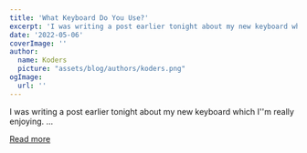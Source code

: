 ```yaml
---
title: 'What Keyboard Do You Use?'
excerpt: 'I was writing a post earlier tonight about my new keyboard which I''m really enjoying.                ...'
date: '2022-05-06'
coverImage: ''
author:
  name: Koders
  picture: "assets/blog/authors/koders.png"
ogImage:
  url: ''
---
```


I was writing a post earlier tonight about my new keyboard which I''m really enjoying.                ...

[Read more](https://dev.to/nickytonline/what-keyboard-do-you-use-3ma2)
